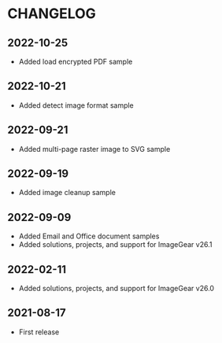 # CHANGELOG

## 2022-10-25

- Added load encrypted PDF sample

## 2022-10-21

- Added detect image format sample

## 2022-09-21

- Added multi-page raster image to SVG sample

## 2022-09-19

- Added image cleanup sample

## 2022-09-09

- Added Email and Office document samples
- Added solutions, projects, and support for ImageGear v26.1

## 2022-02-11

- Added solutions, projects, and support for ImageGear v26.0

## 2021-08-17

- First release
